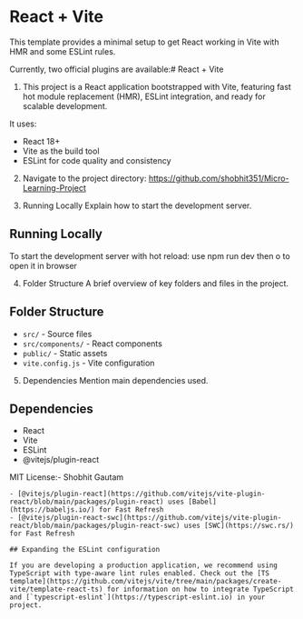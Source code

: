 # React + Vite

This template provides a minimal setup to get React working in Vite with HMR and some ESLint rules.

Currently, two official plugins are available:# React + Vite

1. This project is a React application bootstrapped with Vite, featuring fast hot module replacement (HMR), ESLint integration, and ready for scalable development.

It uses:
- React 18+
- Vite as the build tool
- ESLint for code quality and consistency

2. Navigate to the project directory:
https://github.com/shobhit351/Micro-Learning-Project


3. Running Locally
Explain how to start the development server.

## Running Locally

To start the development server with hot reload:
use npm run dev
then o to open it in browser 

4. Folder Structure
A brief overview of key folders and files in the project.
## Folder Structure

- `src/` - Source files
- `src/components/` - React components
- `public/` - Static assets
- `vite.config.js` - Vite configuration

5. Dependencies
Mention main dependencies used.
## Dependencies

- React
- Vite
- ESLint
- @vitejs/plugin-react

MIT License:- Shobhit Gautam





    - [@vitejs/plugin-react](https://github.com/vitejs/vite-plugin-react/blob/main/packages/plugin-react) uses [Babel](https://babeljs.io/) for Fast Refresh
    - [@vitejs/plugin-react-swc](https://github.com/vitejs/vite-plugin-react/blob/main/packages/plugin-react-swc) uses [SWC](https://swc.rs/) for Fast Refresh

    ## Expanding the ESLint configuration

    If you are developing a production application, we recommend using TypeScript with type-aware lint rules enabled. Check out the [TS template](https://github.com/vitejs/vite/tree/main/packages/create-vite/template-react-ts) for information on how to integrate TypeScript and [`typescript-eslint`](https://typescript-eslint.io) in your project.


